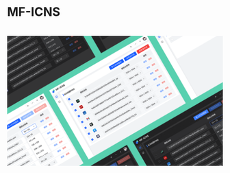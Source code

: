 # MF-ICNS

<h1 align="center">
  <img src="https://raw.githubusercontent.com/fengtianxi001/MF-ICNS/desktop/screenshot/cover.png" title="Smiley Sans">
</h1>
